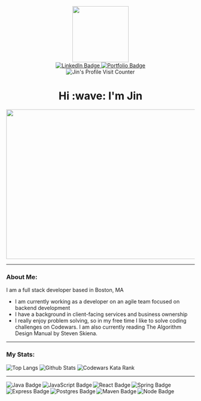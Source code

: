 <div id="header" align="center">
  <img src="https://media.giphy.com/media/M9gbBd9nbDrOTu1Mqx/giphy.gif" width="150"/>
</div>

<div id="badges" align="center">
  <a href="https://www.linkedin.com/in/jinimb/">
    <img src="https://img.shields.io/badge/LinkedIn-blue?style=for-the-badge&logo=linkedin&logoColor=white" alt="LinkedIn Badge"/>
  </a>
  <a href="my portfolio link">
    <img src="https://img.shields.io/badge/Portfolio-red?style=for-the-badge&logo=portfolio&logoColor=white" alt="Portfolio Badge"/>
  </a>
</div>

<div id="Visit Counter" align="center">
  <img src="https://komarev.com/ghpvc/?username=jinimbrancalhao&style=flat-square&color=blue" alt="Jin's Profile Visit Counter"/>
</div>

<div align="center">
  <h1>Hi :wave: I'm Jin</h1>
</div>

<div align="center">
  <img src="https://media.giphy.com/media/BemKqR9RDK4V2/giphy.gif" width="700" height="400"/>
</div>

---

### About Me:

I am a full stack developer based in Boston, MA

- I am currently working as a developer on an agile team focused on backend development
- I have a background in client-facing services and business ownership
- I really enjoy problem solving, so in my free time I like to solve coding challenges on Codewars. I am also currently reading The Algorithm Design Manual by Steven Skiena.

--- 

### My Stats:

<img alt="Top Langs" src="https://github-readme-stats.vercel.app/api/top-langs/?username=jinimbrancalhao&layout=compact" />

<img alt="Github Stats" src="http://github-readme-streak-stats.herokuapp.com?user=jinimbrancalhao"/>

<img alt="Codewars Kata Rank" src="https://www.codewars.com/users/jinimbrancalhao/badges/large" />

---
  
<div>
  <img align="left" alt="Java Badge" src="https://img.shields.io/badge/java-%23ED8B00.svg?style=for-the-badge&logo=java&logoColor=white"/> 

  <img align="left" alt="JavaScript Badge" src="https://img.shields.io/badge/javascript-%23323330.svg?style=for-the-badge&logo=javascript&logoColor=%23F7DF1E"/> 

  <img align="left" alt="React Badge" src="https://img.shields.io/badge/react-%2320232a.svg?style=for-the-badge&logo=react&logoColor=%2361DAFB"/>

  <img align="left" alt="Spring Badge" src="https://img.shields.io/badge/spring-%236DB33F.svg?style=for-the-badge&logo=spring&logoColor=white"/>

  <img align="left" alt="Express Badge" src="https://img.shields.io/badge/express.js-%23404d59.svg?style=for-the-badge&logo=express&logoColor=%2361DAFB"/>

  <img align="left" alt="Postgres Badge" src="https://img.shields.io/badge/postgres-%23316192.svg?style=for-the-badge&logo=postgresql&logoColor=white"/>

  <img align="left" alt="Maven Badge" src="https://img.shields.io/badge/Apache%20Maven-C71A36?style=for-the-badge&logo=Apache%20Maven&logoColor=white"/>

  <img align="left" alt="Node Badge" src="https://img.shields.io/badge/node.js-6DA55F?style=for-the-badge&logo=node.js&logoColor=white"/>
</div>  


